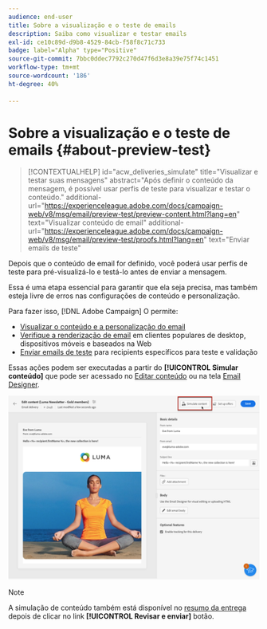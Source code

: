 ```yaml
---
audience: end-user
title: Sobre a visualização e o teste de emails
description: Saiba como visualizar e testar emails
exl-id: ce10c89d-d9b8-4529-84cb-f58f8c71c733
badge: label="Alpha" type="Positive"
source-git-commit: 7bbc0ddec7792c270d47f6d3e8a39e75f74c1451
workflow-type: tm+mt
source-wordcount: '186'
ht-degree: 40%

---
```


# Sobre a visualização e o teste de emails {#about-preview-test}

>[!CONTEXTUALHELP]
>id="acw_deliveries_simulate"
>title="Visualizar e testar suas mensagens"
>abstract="Após definir o conteúdo da mensagem, é possível usar perfis de teste para visualizar e testar o conteúdo."
>additional-url="https://experienceleague.adobe.com/docs/campaign-web/v8/msg/email/preview-test/preview-content.html?lang=en" text="Visualizar conteúdo de email"
>additional-url="https://experienceleague.adobe.com/docs/campaign-web/v8/msg/email/preview-test/proofs.html?lang=en" text="Enviar emails de teste"

Depois que o conteúdo de email for definido, você poderá usar perfis de teste para pré-visualizá-lo e testá-lo antes de enviar a mensagem.

Essa é uma etapa essencial para garantir que ela seja precisa, mas também esteja livre de erros nas configurações de conteúdo e personalização.

Para fazer isso, [!DNL Adobe Campaign] O permite:

* [Visualizar o conteúdo e a personalização do email](preview-content.md)
* [Verifique a renderização de email](email-rendering.md) em clientes populares de desktop, dispositivos móveis e baseados na Web
* [Enviar emails de teste](proofs.md) para recipients específicos para teste e validação

Essas ações podem ser executadas a partir do **[!UICONTROL Simular conteúdo]** que pode ser acessado no [Editar conteúdo](../content/edit-content.md) ou na tela [Email Designer](../content/get-started-email-designer.md).

![](assets/simulate-button.png)

>[!NOTE]
>
>A simulação de conteúdo também está disponível no [resumo da entrega](../monitor/prepare-send.md) depois de clicar no link **[!UICONTROL Revisar e enviar]** botão.
